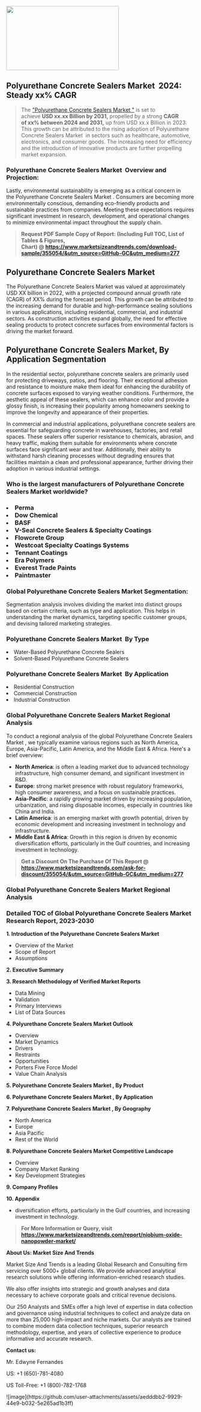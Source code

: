 <p><img class="alignnone size-medium wp-image-20088" src="https://ffe5etoiles.com/wp-content/uploads/2024/12/MST1-300x171.png" alt="" width="300" height="171" /></p><h2 id="ember46" class="ember-view reader-text-block__heading-2">Polyurethane Concrete Sealers Market &nbsp;2024: Steady&nbsp;xx% CAGR</h2><blockquote id="ember47" class="ember-view reader-text-block__blockquote">The&nbsp;<a class="app-aware-link " href="https://www.marketsizeandtrends.com/download-sample/355054/&utm_source=GitHub-GC&utm_medium=277" target="_blank" data-test-app-aware-link="">"Polyurethane Concrete Sealers Market "</a>&nbsp;is set to achieve&nbsp;<strong>USD&nbsp;xx.xx&nbsp;Billion by 2031,</strong>&nbsp;propelled by a strong&nbsp;<strong>CAGR of&nbsp;xx% between 2024 and 2031,</strong>&nbsp;up from USD xx.x Billion in 2023. This growth can be attributed to the rising adoption of&nbsp;Polyurethane Concrete Sealers Market &nbsp;in sectors such as healthcare, automotive, electronics, and consumer goods. The increasing need for efficiency and the introduction of innovative products are further propelling market expansion.</blockquote><h3 id="ember48" class="ember-view reader-text-block__heading-3">Polyurethane Concrete Sealers Market &nbsp;Overview and Projection:</h3><p id="ember49" class="ember-view reader-text-block__paragraph">Lastly, environmental sustainability is emerging as a critical concern in the&nbsp;Polyurethane Concrete Sealers Market . Consumers are becoming more environmentally conscious, demanding eco-friendly products and sustainable practices from companies. Meeting these expectations requires significant investment in research, development, and operational changes to minimize environmental impact throughout the supply chain.</p><blockquote id="ember50" class="ember-view reader-text-block__blockquote"><strong>Request PDF Sample Copy of Report: (Including Full TOC, List of Tables &amp; Figures, Chart)&nbsp;@&nbsp;<strong><a href="https://www.marketsizeandtrends.com/download-sample/355054/&utm_source=GitHub-GC&utm_medium=277" target="_blank">https://www.marketsizeandtrends.com/download-sample/355054/&utm_source=GitHub-GC&utm_medium=277</a></strong></strong></blockquote><h3 class=""> <h2>Polyurethane Concrete Sealers Market</h2><p>The Polyurethane Concrete Sealers Market was valued at approximately USD XX billion in 2022, with a projected compound annual growth rate (CAGR) of XX% during the forecast period. This growth can be attributed to the increasing demand for durable and high-performance sealing solutions in various applications, including residential, commercial, and industrial sectors. As construction activities expand globally, the need for effective sealing products to protect concrete surfaces from environmental factors is driving the market forward.</p><h2>Polyurethane Concrete Sealers Market, By Application Segmentation</h2><p>In the residential sector, polyurethane concrete sealers are primarily used for protecting driveways, patios, and flooring. Their exceptional adhesion and resistance to moisture make them ideal for enhancing the durability of concrete surfaces exposed to varying weather conditions. Furthermore, the aesthetic appeal of these sealers, which can enhance color and provide a glossy finish, is increasing their popularity among homeowners seeking to improve the longevity and appearance of their properties.</p><p>In commercial and industrial applications, polyurethane concrete sealers are essential for safeguarding concrete in warehouses, factories, and retail spaces. These sealers offer superior resistance to chemicals, abrasion, and heavy traffic, making them suitable for environments where concrete surfaces face significant wear and tear. Additionally, their ability to withstand harsh cleaning processes without degrading ensures that facilities maintain a clean and professional appearance, further driving their adoption in various industrial settings.</p></h3><h3 id="" class="">Who is the largest manufacturers of&nbsp;Polyurethane Concrete Sealers Market  worldwide?</h3><h3 class=""></Li><Li>Perma</Li><Li> Dow Chemical</Li><Li> BASF</Li><Li> V-Seal Concrete Sealers & Specialty Coatings</Li><Li> Flowcrete Group</Li><Li> Westcoat Specialty Coatings Systems</Li><Li> Tennant Coatings</Li><Li> Era Polymers</Li><Li> Everest Trade Paints</Li><Li> Paintmaster</h3><h3 id="ember53" class="ember-view reader-text-block__heading-3">Global&nbsp;Polyurethane Concrete Sealers Market  Segmentation:</h3><p id="ember54" class="ember-view reader-text-block__paragraph">Segmentation analysis involves dividing the market into distinct groups based on certain criteria, such as type and application. This helps in understanding the market dynamics, targeting specific customer groups, and devising tailored marketing strategies.</p><h3 id="" class="">Polyurethane Concrete Sealers Market &nbsp;By Type</h3><p></Li><Li>Water-Based Polyurethane Concrete Sealers</Li><Li> Solvent-Based Polyurethane Concrete Sealers</p><h3 id="" class="">Polyurethane Concrete Sealers Market &nbsp;By Application</h3><p class=""></Li><Li>Residential Construction</Li><Li> Commercial Construction</Li><Li> Industrial Construction</p><h3 id="ember62" class="ember-view reader-text-block__heading-3">Global Polyurethane Concrete Sealers Market  Regional Analysis</h3><p id="ember63" class="ember-view reader-text-block__paragraph">To conduct a regional analysis of the global Polyurethane Concrete Sealers Market , we typically examine various regions such as North America, Europe, Asia-Pacific, Latin America, and the Middle East &amp; Africa. Here's a brief overview:</p><ul><li><strong>North America</strong>: is often a leading market due to advanced technology infrastructure, high consumer demand, and significant investment in R&amp;D.</li><li><strong>Europe</strong>: strong market presence with robust regulatory frameworks, high consumer awareness, and a focus on sustainable practices.</li><li><strong>Asia-Pacific</strong>: a rapidly growing market driven by increasing population, urbanization, and rising disposable incomes, especially in countries like China and India.</li><li><strong>Latin America</strong>: is an emerging market with growth potential, driven by economic development and increasing investment in technology and infrastructure.</li><li><strong>Middle East &amp; Africa</strong>: Growth in this region is driven by economic diversification efforts, particularly in the Gulf countries, and increasing investment in technology.</li></ul><blockquote id="ember61" class="ember-view reader-text-block__blockquote"><strong>Get a Discount On The Purchase Of This Report @ <strong><a href="https://html-cleaner.com/" target="">https://www.marketsizeandtrends.com/ask-for-discount/355054/&utm_source=GitHub-GC&utm_medium=277</a></strong></strong></blockquote><h3 id="ember62" class="ember-view reader-text-block__heading-3">Global Polyurethane Concrete Sealers Market  Regional Analysis</h3><h3 id="" class="">Detailed TOC of Global Polyurethane Concrete Sealers Market  Research Report, 2023-2030</h3><p id="" class=""><strong>1. Introduction of the Polyurethane Concrete Sealers Market </strong></p><ul><li>Overview of the Market</li><li>Scope of Report</li><li>Assumptions</li></ul><p id="" class=""><strong>2. Executive Summary</strong></p><p id="" class=""><strong>3. Research Methodology of Verified Market Reports</strong></p><ul><li>Data Mining</li><li>Validation</li><li>Primary Interviews</li><li>List of Data Sources</li></ul><p id="" class=""><strong>4. Polyurethane Concrete Sealers Market  Outlook</strong></p><ul><li>Overview</li><li>Market Dynamics</li><li>Drivers</li><li>Restraints</li><li>Opportunities</li><li>Porters Five Force Model</li><li>Value Chain Analysis</li></ul><p id="" class=""><strong>5. Polyurethane Concrete Sealers Market , By Product</strong></p><p id="" class=""><strong>6. Polyurethane Concrete Sealers Market , By Application</strong></p><p id="" class=""><strong>7. Polyurethane Concrete Sealers Market , By Geography</strong></p><ul><li>North America</li><li>Europe</li><li>Asia Pacific</li><li>Rest of the World</li></ul><p id="" class=""><strong>8. Polyurethane Concrete Sealers Market  Competitive Landscape</strong></p><ul><li>Overview</li><li>Company Market Ranking</li><li>Key Development Strategies</li></ul><p id="" class=""><strong>9. Company Profiles</strong></p><p id="" class=""><strong>10. Appendix</strong></p><ul><li>diversification efforts, particularly in the Gulf countries, and increasing investment in technology.</li></ul><blockquote id="ember65" class="ember-view reader-text-block__blockquote"><strong>For More Information or Query, visit <strong><strong><a href="https://html-cleaner.com/" target="">https://www.marketsizeandtrends.com/report/niobium-oxide-nanopowder-market/</a></strong></strong></strong></blockquote><p id="" class=""><strong>About Us: Market Size And Trends</strong></p><p id="" class="">Market Size And Trends is a leading Global Research and Consulting firm servicing over 5000+ global clients. We provide advanced analytical research solutions while offering information-enriched research studies.</p><p id="" class="">We also offer insights into strategic and growth analyses and data necessary to achieve corporate goals and critical revenue decisions.</p><p id="" class="">Our 250 Analysts and SMEs offer a high level of expertise in data collection and governance using industrial techniques to collect and analyze data on more than 25,000 high-impact and niche markets. Our analysts are trained to combine modern data collection techniques, superior research methodology, expertise, and years of collective experience to produce informative and accurate research.</p><p id="" class=""><strong>Contact us:</strong></p><p id="" class="">Mr. Edwyne Fernandes</p><p id="" class="">US: +1 (650)-781-4080</p><p id="" class="">US Toll-Free: +1 (800)-782-1768</p>
![image](https://github.com/user-attachments/assets/aedddbb2-9929-44e9-b032-5e265ad1b3ff)
